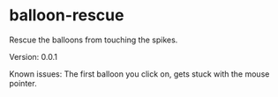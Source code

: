 # balloon-rescue
Rescue the balloons from touching the spikes.

Version: 0.0.1

Known issues:
The first balloon you click on, gets stuck with the mouse pointer.
